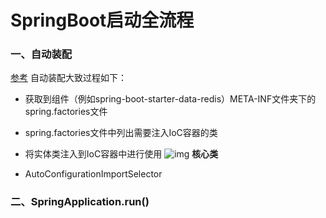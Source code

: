 # SpringBoot启动全流程

### 一、自动装配
[参考](https://blog.csdn.net/qq_27028647/article/details/129266436)
自动装配大致过程如下：

+ 获取到组件（例如spring-boot-starter-data-redis）META-INF文件夹下的spring.factories文件

+ spring.factories文件中列出需要注入IoC容器的类

+ 将实体类注入到IoC容器中进行使用
![img](https://img-blog.csdnimg.cn/img_convert/6df0a7dbafb988daec801e9700fcc71a.png)
**核心类**
+ AutoConfigurationImportSelector

### 二、SpringApplication.run()